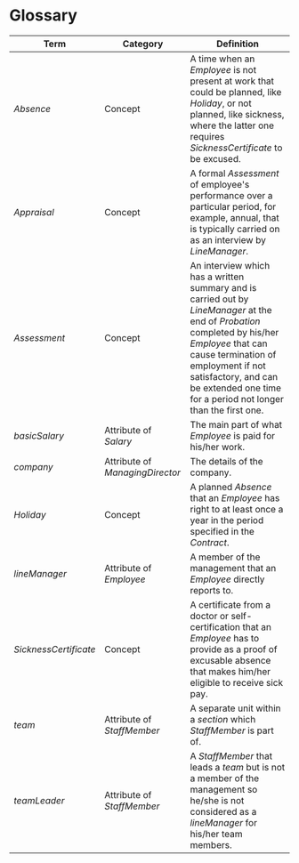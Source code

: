 # Glossary

| Term                  | Category                        | Definition                                                                                                                                                                                                                                                                    |
| --------------------- | ------------------------------- | ----------------------------------------------------------------------------------------------------------------------------------------------------------------------------------------------------------------------------------------------------------------------------- |
| _Absence_             | Concept                         | A time when an _Employee_ is not present at work that could be planned, like _Holiday_, or not planned, like sickness, where the latter one requires _SicknessCertificate_ to be excused.                                                                                     |
| _Appraisal_           | Concept                         | A formal _Assessment_ of employee's performance over a particular period, for example, annual, that is typically carried on as an interview by _LineManager_.                                                                                                                 |
| _Assessment_          | Concept                         | An interview which has a written summary and is carried out by _LineManager_ at the end of _Probation_ completed by his/her _Employee_ that can cause termination of employment if not satisfactory, and can be extended one time for a period not longer than the first one. |
| _basicSalary_         | Attribute of _Salary_           | The main part of what _Employee_ is paid for his/her work.                                                                                                                                                                                                                    |
| _company_             | Attribute of _ManagingDirector_ | The details of the company.                                                                                                                                                                                                                                                   |
| _Holiday_             | Concept                         | A planned _Absence_ that an _Employee_ has right to at least once a year in the period specified in the _Contract_.                                                                                                                                                           |
| _lineManager_         | Attribute of _Employee_         | A member of the management that an _Employee_ directly reports to.                                                                                                                                                                                                            |
| _SicknessCertificate_ | Concept                         | A certificate from a doctor or self-certification that an _Employee_ has to provide as a proof of excusable absence that makes him/her eligible to receive sick pay.                                                                                                          |
| _team_                | Attribute of _StaffMember_      | A separate unit within a _section_ which _StaffMember_ is part of.                                                                                                                                                                                                            |
| _teamLeader_          | Attribute of _StaffMember_      | A _StaffMember_ that leads a _team_ but is not a member of the management so he/she is not considered as a _lineManager_ for his/her team members.                                                                                                                            |
